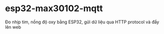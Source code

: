 # esp32-max30102-mqtt
Đo nhịp tim, nồng độ oxy bằng ESP32, gửi dữ liệu qua HTTP protocol và đẩy lên web
